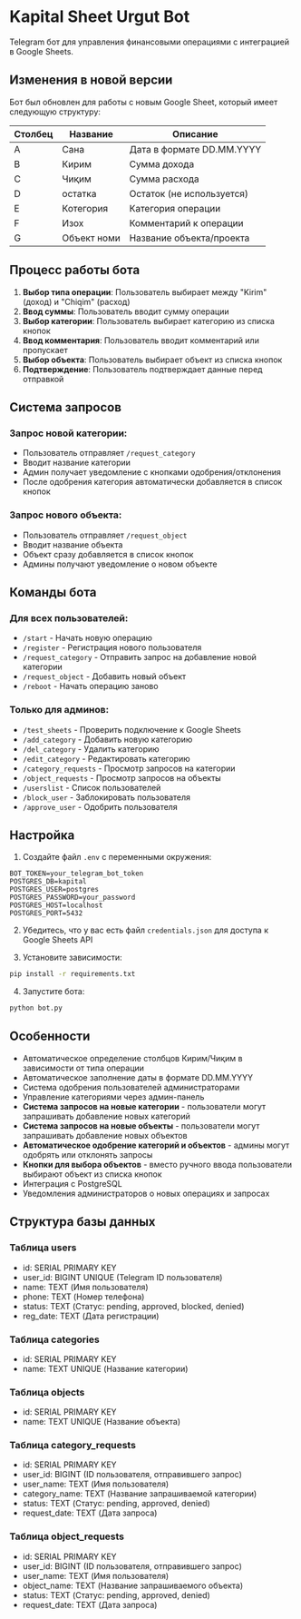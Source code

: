 # Kapital Sheet Urgut Bot

Telegram бот для управления финансовыми операциями с интеграцией в Google Sheets.

## Изменения в новой версии

Бот был обновлен для работы с новым Google Sheet, который имеет следующую структуру:

| Столбец | Название | Описание |
|---------|----------|----------|
| A | Сана | Дата в формате DD.MM.YYYY |
| B | Кирим | Сумма дохода |
| C | Чиқим | Сумма расхода |
| D | остатка | Остаток (не используется) |
| E | Котегория | Категория операции |
| F | Изох | Комментарий к операции |
| G | Объект номи | Название объекта/проекта |

## Процесс работы бота

1. **Выбор типа операции**: Пользователь выбирает между "Kirim" (доход) и "Chiqim" (расход)
2. **Ввод суммы**: Пользователь вводит сумму операции
3. **Выбор категории**: Пользователь выбирает категорию из списка кнопок
4. **Ввод комментария**: Пользователь вводит комментарий или пропускает
5. **Выбор объекта**: Пользователь выбирает объект из списка кнопок
6. **Подтверждение**: Пользователь подтверждает данные перед отправкой

## Система запросов

### Запрос новой категории:
- Пользователь отправляет `/request_category`
- Вводит название категории
- Админ получает уведомление с кнопками одобрения/отклонения
- После одобрения категория автоматически добавляется в список кнопок

### Запрос нового объекта:
- Пользователь отправляет `/request_object`
- Вводит название объекта
- Объект сразу добавляется в список кнопок
- Админы получают уведомление о новом объекте

## Команды бота

### Для всех пользователей:
- `/start` - Начать новую операцию
- `/register` - Регистрация нового пользователя
- `/request_category` - Отправить запрос на добавление новой категории
- `/request_object` - Добавить новый объект
- `/reboot` - Начать операцию заново

### Только для админов:
- `/test_sheets` - Проверить подключение к Google Sheets
- `/add_category` - Добавить новую категорию
- `/del_category` - Удалить категорию
- `/edit_category` - Редактировать категорию
- `/category_requests` - Просмотр запросов на категории
- `/object_requests` - Просмотр запросов на объекты
- `/userslist` - Список пользователей
- `/block_user` - Заблокировать пользователя
- `/approve_user` - Одобрить пользователя

## Настройка

1. Создайте файл `.env` с переменными окружения:
```env
BOT_TOKEN=your_telegram_bot_token
POSTGRES_DB=kapital
POSTGRES_USER=postgres
POSTGRES_PASSWORD=your_password
POSTGRES_HOST=localhost
POSTGRES_PORT=5432
```

2. Убедитесь, что у вас есть файл `credentials.json` для доступа к Google Sheets API

3. Установите зависимости:
```bash
pip install -r requirements.txt
```

4. Запустите бота:
```bash
python bot.py
```

## Особенности

- Автоматическое определение столбцов Кирим/Чиқим в зависимости от типа операции
- Автоматическое заполнение даты в формате DD.MM.YYYY
- Система одобрения пользователей администраторами
- Управление категориями через админ-панель
- **Система запросов на новые категории** - пользователи могут запрашивать добавление новых категорий
- **Система запросов на новые объекты** - пользователи могут запрашивать добавление новых объектов
- **Автоматическое одобрение категорий и объектов** - админы могут одобрять или отклонять запросы
- **Кнопки для выбора объектов** - вместо ручного ввода пользователи выбирают объект из списка кнопок
- Интеграция с PostgreSQL
- Уведомления администраторов о новых операциях и запросах

## Структура базы данных

### Таблица users
- id: SERIAL PRIMARY KEY
- user_id: BIGINT UNIQUE (Telegram ID пользователя)
- name: TEXT (Имя пользователя)
- phone: TEXT (Номер телефона)
- status: TEXT (Статус: pending, approved, blocked, denied)
- reg_date: TEXT (Дата регистрации)

### Таблица categories
- id: SERIAL PRIMARY KEY
- name: TEXT UNIQUE (Название категории)

### Таблица objects
- id: SERIAL PRIMARY KEY
- name: TEXT UNIQUE (Название объекта)

### Таблица category_requests
- id: SERIAL PRIMARY KEY
- user_id: BIGINT (ID пользователя, отправившего запрос)
- user_name: TEXT (Имя пользователя)
- category_name: TEXT (Название запрашиваемой категории)
- status: TEXT (Статус: pending, approved, denied)
- request_date: TEXT (Дата запроса)

### Таблица object_requests
- id: SERIAL PRIMARY KEY
- user_id: BIGINT (ID пользователя, отправившего запрос)
- user_name: TEXT (Имя пользователя)
- object_name: TEXT (Название запрашиваемого объекта)
- status: TEXT (Статус: pending, approved, denied)
- request_date: TEXT (Дата запроса)
